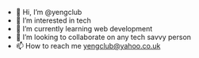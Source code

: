 - 👋 Hi, I’m @yengclub
- 👀 I’m interested in tech
- 🌱 I’m currently learning web development
- 💞️ I’m looking to collaborate on any tech savvy person
- 📫 How to reach me yengclub@yahoo.co.uk

<!---
yengclub/yengclub is a ✨ special ✨ repository because its `README.md` (this file) appears on your GitHub profile.
You can click the Preview link to take a look at your changes.
--->
